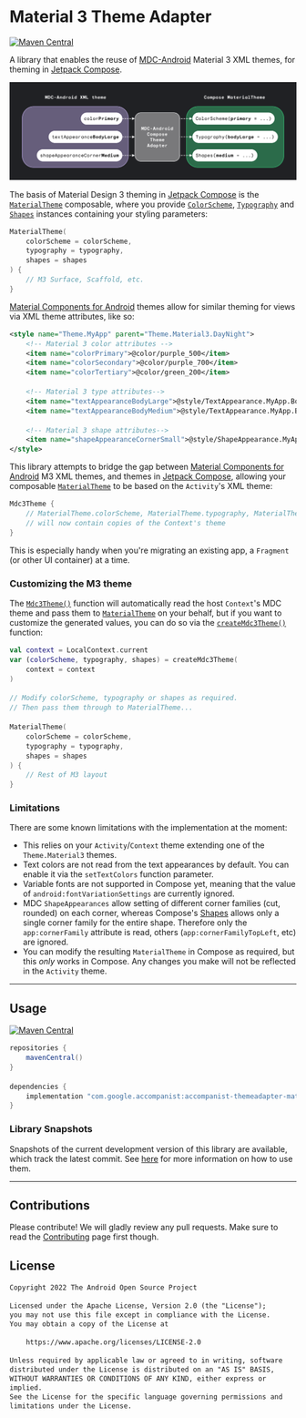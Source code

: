 # Material 3 Theme Adapter

[![Maven Central](https://img.shields.io/maven-central/v/com.google.accompanist/accompanist-themeadapter-material3)](https://search.maven.org/search?q=g:com.google.accompanist)

A library that enables the reuse of [MDC-Android][mdc] Material 3 XML themes, for theming in [Jetpack Compose][compose].

![Material 3 Theme Adapter header](themeadapter/material3-header.png)

The basis of Material Design 3 theming in [Jetpack Compose][compose] is the [`MaterialTheme`][materialtheme] composable, where you provide [`ColorScheme`][colorscheme], [`Typography`][typography] and [`Shapes`][shapes] instances containing your styling parameters:

``` kotlin
MaterialTheme(
    colorScheme = colorScheme,
    typography = typography,
    shapes = shapes
) {
    // M3 Surface, Scaffold, etc.
}
```

[Material Components for Android][mdc] themes allow for similar theming for views via XML theme attributes, like so:

``` xml
<style name="Theme.MyApp" parent="Theme.Material3.DayNight">
    <!-- Material 3 color attributes -->
    <item name="colorPrimary">@color/purple_500</item>
    <item name="colorSecondary">@color/purple_700</item>
    <item name="colorTertiary">@color/green_200</item>

    <!-- Material 3 type attributes-->
    <item name="textAppearanceBodyLarge">@style/TextAppearance.MyApp.BodyLarge</item>
    <item name="textAppearanceBodyMedium">@style/TextAppearance.MyApp.BodyMedium</item>
    
    <!-- Material 3 shape attributes-->
    <item name="shapeAppearanceCornerSmall">@style/ShapeAppearance.MyApp.CornerSmall</item>
</style>
```

This library attempts to bridge the gap between [Material Components for Android][mdc] M3 XML themes, and themes in [Jetpack Compose][compose], allowing your composable [`MaterialTheme`][materialtheme] to be based on the `Activity`'s XML theme:


``` kotlin
Mdc3Theme {
    // MaterialTheme.colorScheme, MaterialTheme.typography, MaterialTheme.shapes
    // will now contain copies of the Context's theme
}
```

This is especially handy when you're migrating an existing app, a `Fragment` (or other UI container) at a time.

### Customizing the M3 theme

The [`Mdc3Theme()`][mdc3theme] function will automatically read the host `Context`'s MDC theme and pass them to [`MaterialTheme`][materialtheme] on your behalf, but if you want to customize the generated values, you can do so via the [`createMdc3Theme()`][createmdc3theme] function:

``` kotlin
val context = LocalContext.current
var (colorScheme, typography, shapes) = createMdc3Theme(
    context = context
)

// Modify colorScheme, typography or shapes as required.
// Then pass them through to MaterialTheme...

MaterialTheme(
    colorScheme = colorScheme,
    typography = typography,
    shapes = shapes
) {
    // Rest of M3 layout
}
```

### Limitations

There are some known limitations with the implementation at the moment:

* This relies on your `Activity`/`Context` theme extending one of the `Theme.Material3` themes.
* Text colors are not read from the text appearances by default. You can enable it via the `setTextColors` function parameter.
* Variable fonts are not supported in Compose yet, meaning that the value of `android:fontVariationSettings` are currently ignored.
* MDC `ShapeAppearances` allow setting of different corner families (cut, rounded) on each corner, whereas Compose's [Shapes][shapes] allows only a single corner family for the entire shape. Therefore only the `app:cornerFamily` attribute is read, others (`app:cornerFamilyTopLeft`, etc) are ignored.
* You can modify the resulting `MaterialTheme` in Compose as required, but this _only_ works in Compose. Any changes you make will not be reflected in the `Activity` theme.

---

## Usage

[![Maven Central](https://img.shields.io/maven-central/v/com.google.accompanist/accompanist-themeadapter-material3)](https://search.maven.org/search?q=g:com.google.accompanist)

``` groovy
repositories {
    mavenCentral()
}

dependencies {
    implementation "com.google.accompanist:accompanist-themeadapter-material3:<version>"
}
```

### Library Snapshots

Snapshots of the current development version of this library are available, which track the latest commit. See [here](../using-snapshot-version) for more information on how to use them.

---

## Contributions

Please contribute! We will gladly review any pull requests.
Make sure to read the [Contributing](../contributing) page first though.

## License

```
Copyright 2022 The Android Open Source Project
 
Licensed under the Apache License, Version 2.0 (the "License");
you may not use this file except in compliance with the License.
You may obtain a copy of the License at

    https://www.apache.org/licenses/LICENSE-2.0

Unless required by applicable law or agreed to in writing, software
distributed under the License is distributed on an "AS IS" BASIS,
WITHOUT WARRANTIES OR CONDITIONS OF ANY KIND, either express or implied.
See the License for the specific language governing permissions and
limitations under the License.
```

[compose]: https://developer.android.com/jetpack/compose
[mdc]: https://github.com/material-components/material-components-android
[mdc3theme]: ../api/themeadapter-material3/com.google.accompanist.themeadapter.material3/-mdc-3-theme.html
[createmdc3theme]: ../api/themeadapter-material3/com.google.accompanist.themeadapter.material3/create-mdc-3-theme.html
[materialtheme]: https://developer.android.com/reference/kotlin/androidx/compose/material3/MaterialTheme
[colorscheme]: https://developer.android.com/reference/kotlin/androidx/compose/material3/ColorScheme
[typography]: https://developer.android.com/reference/kotlin/androidx/compose/material3/Typography
[shapes]: https://developer.android.com/reference/kotlin/androidx/compose/material3/Shapes
